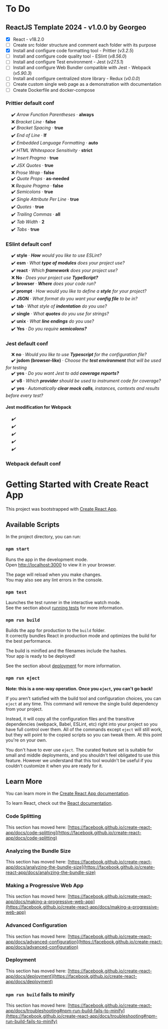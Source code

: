 # To Do

## ReactJS Template 2024 - v1.0.0 by Georgeo

- [x] React - v18.2.0
- [ ] Create src folder structure and comment each folder with its purpose
- [x] Install and configure code formatting tool - Prittier (<i>v3.2.5</i>)
- [ ] Install and configure code quality tool - ESlint (<i>v8.56.0</i>)
- [ ] Install and configure Test environment - Jest (<i>v27.5.1</i>)
- [ ] Install and configure Web Bundler compatible with Jest - Webpack (<i>v5.90.3</i>)
- [ ] Install and configure centralized store library - Redux (<i>v0.0.0</i>)
- [ ] Create custom single web page as a demonstration with documentation
- [ ] Create Dockerfile and docker-compose

### Prittier default conf

&emsp; :heavy_check_mark: <i>Arrow Function Parentheses</i> · <b>always</b>\
&emsp; :x: <i>Bracket Line</i> · <b>false</b>\
&emsp; :heavy_check_mark: <i>Bracket Spacing</i> · <b>true</b>\
&emsp; :heavy_check_mark: <i>End of Line</i> · <b>lf</b>\
&emsp; :heavy_check_mark: <i>Embedded Language Formatting</i> · <b>auto</b>\
&emsp; :heavy_check_mark: <i>HTML Whitespace Sensitivity</i> · <b>strict</b>\
&emsp; :heavy_check_mark: <i>Insert Pragma</i> · <b>true</b>\
&emsp; :heavy_check_mark: <i>JSX Quotes</i> · <b>true</b>\
&emsp; :x: <i>Prose Wrap</i> · <b>false</b>\
&emsp; :heavy_check_mark: <i>Quote Props</i> · <b>as-needed</b>\
&emsp; :x: <i>Require Pragma</i> · <b>false</b>\
&emsp; :heavy_check_mark: <i>Semicolons</i> · <b>true</b>\
&emsp; :heavy_check_mark: <i>Single Attribute Per Line</i> · <b>true</b>\
&emsp; :heavy_check_mark: <i>Quotes</i> · <b>true</b>\
&emsp; :heavy_check_mark: <i>Trailing Commas</i> · <b>all</b>\
&emsp; :heavy_check_mark: <i>Tab Width</i> · <b>2</b>\
&emsp; :heavy_check_mark: <i>Tabs</i> · <b>true</b>

### ESlint default conf

&emsp; :heavy_check_mark: <b>style</b> · <i><b>How</b> would you like to use ESLint?</i>\
&emsp; :heavy_check_mark: <b>esm</b> · <i>What <b>type of modules</b> does your project use?</i>\
&emsp; :heavy_check_mark: <b>react</b> · <i>Which <b>framework</b> does your project use?</i>\
&emsp; :x: <b>No</b> · <i>Does your project use <b>TypeScript?</b></i>\
&emsp; :heavy_check_mark: <b>browser</b> · <i><b>Where</b> does your code run?</i>\
&emsp; :heavy_check_mark: <b>prompt</b> · <i>How would you like to define a <b>style</b> for your project?</i>\
&emsp; :heavy_check_mark: <b>JSON</b> · <i>What format do you want your <b>config file</b> to be in?</i>\
&emsp; :heavy_check_mark: <b>tab</b> · <i>What style of <b>indentation</b> do you use?</i>\
&emsp; :heavy_check_mark: <b>single</b> · <i>What <b>quotes</b> do you use for strings?</i>\
&emsp; :heavy_check_mark: <b>unix</b> · <i>What <b>line endings</b> do you use?</i>\
&emsp; :heavy_check_mark: <b>Yes</b> · <i>Do you require <b>semicolons?</b></i>

### Jest default conf

&emsp; :x: <b>no</b> · <i>Would you like to use <b>Typescript</b> for the configuration file?</i>\
&emsp; :heavy_check_mark: <b>jsdom (browser-like)</b> · <i>Choose the <b>test environment</b> that will be used for testing</i>\
&emsp; :heavy_check_mark: <b>yes</b> · <i>Do you want Jest to add <b>coverage reports?</b></i>\
&emsp; :heavy_check_mark: <b>v8</b> · <i>Which <b>provider</b> should be used to instrument code for coverage?</b></i>\
&emsp; :heavy_check_mark: <b>yes</b> · <i>Automatically <b>clear mock calls</b>, instances, contexts and results before every test?</i>

#### Jest modification for Webpack

&emsp; <i>:heavy_check_mark: </i>\
&emsp; <i>:heavy_check_mark: </i>\
&emsp; <i>:heavy_check_mark: </i>\
&emsp; <i>:heavy_check_mark: </i>\
&emsp; <i>:heavy_check_mark: </i>

### Webpack default conf

# Getting Started with Create React App

This project was bootstrapped with [Create React App](https://github.com/facebook/create-react-app).

## Available Scripts

In the project directory, you can run:

### `npm start`

Runs the app in the development mode.\
Open [http://localhost:3000](http://localhost:3000) to view it in your browser.

The page will reload when you make changes.\
You may also see any lint errors in the console.

### `npm test`

Launches the test runner in the interactive watch mode.\
See the section about [running tests](https://facebook.github.io/create-react-app/docs/running-tests) for more information.

### `npm run build`

Builds the app for production to the `build` folder.\
It correctly bundles React in production mode and optimizes the build for the best performance.

The build is minified and the filenames include the hashes.\
Your app is ready to be deployed!

See the section about [deployment](https://facebook.github.io/create-react-app/docs/deployment) for more information.

### `npm run eject`

**Note: this is a one-way operation. Once you `eject`, you can't go back!**

If you aren't satisfied with the build tool and configuration choices, you can `eject` at any time. This command will remove the single build dependency from your project.

Instead, it will copy all the configuration files and the transitive dependencies (webpack, Babel, ESLint, etc) right into your project so you have full control over them. All of the commands except `eject` will still work, but they will point to the copied scripts so you can tweak them. At this point you're on your own.

You don't have to ever use `eject`. The curated feature set is suitable for small and middle deployments, and you shouldn't feel obligated to use this feature. However we understand that this tool wouldn't be useful if you couldn't customize it when you are ready for it.

## Learn More

You can learn more in the [Create React App documentation](https://facebook.github.io/create-react-app/docs/getting-started).

To learn React, check out the [React documentation](https://reactjs.org/).

### Code Splitting

This section has moved here: [https://facebook.github.io/create-react-app/docs/code-splitting](https://facebook.github.io/create-react-app/docs/code-splitting)

### Analyzing the Bundle Size

This section has moved here: [https://facebook.github.io/create-react-app/docs/analyzing-the-bundle-size](https://facebook.github.io/create-react-app/docs/analyzing-the-bundle-size)

### Making a Progressive Web App

This section has moved here: [https://facebook.github.io/create-react-app/docs/making-a-progressive-web-app](https://facebook.github.io/create-react-app/docs/making-a-progressive-web-app)

### Advanced Configuration

This section has moved here: [https://facebook.github.io/create-react-app/docs/advanced-configuration](https://facebook.github.io/create-react-app/docs/advanced-configuration)

### Deployment

This section has moved here: [https://facebook.github.io/create-react-app/docs/deployment](https://facebook.github.io/create-react-app/docs/deployment)

### `npm run build` fails to minify

This section has moved here: [https://facebook.github.io/create-react-app/docs/troubleshooting#npm-run-build-fails-to-minify](https://facebook.github.io/create-react-app/docs/troubleshooting#npm-run-build-fails-to-minify)
